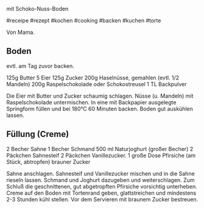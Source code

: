 
mit Schoko-Nuss-Boden

#receipe #rezept #kochen #cooking #backen #kuchen #torte

Von Mama.

## Boden
evtl. am Tag zuvor backen.

125g Butter
5 Eier
125g Zucker
200g Haselnüsse, gemahlen (evtl. 1/2 Mandeln)
200g Raspelschokolade oder Schokostreusel
1 TL Backpulver

Die Eier mit Butter und Zucker schaumig schlagen.
Nüsse (u. Mandeln) mit Raspelschokolade untermischen.
In eine mit Backpapier ausgelegte Springform füllen und bei 180°C 60 Minuten backen.
Boden gut auskühlen lassen.

## Füllung (Creme)

2 Becher Sahne
1 Becher Schmand
500 ml Naturjoghurt (großer Becher)
2 Päckchen Sahnesteif
2 Päckchen Vanillezucker.
1 große Dose Pfirsiche (am Stück, abtropfen)
brauner Zucker

Sahne anschlagen.
Sahnesteif und Vanillezucker mischen und in die Sahne rieseln lassen.
Schmand und Joghurt dazugeben und weiterschlagen.
Zum Schluß die geschnittenen, gut abgetropften Pfirsiche vorsichtig unterheben.
Creme auf den Boden mit Tortenrand geben, glattstreichen und mindestens 2-3 Stunden kühl stellen.
Vor dem Servieren mit braunem Zucker bestreuen.
